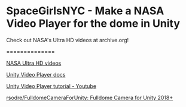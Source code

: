 # SpaceGirlsNYC  - Make a NASA Video Player for the dome in Unity
Check out NASA's Ultra HD videos at archive.org!

==============

[NASA Ultra HD videos](https://archive.org/download/NASA-Ultra-High-Definition)

[Unity Video Player docs](https://docs.unity3d.com/ScriptReference/Video.VideoPlayer.html)

[Unity Video Player tutorial - Youtube](https://www.youtube.com/watch?v=OdVGyV3rTGs)

[rsodre/FulldomeCameraForUnity: Fulldome Camera for Unity 2018+](https://github.com/rsodre/FulldomeCameraForUnity)

